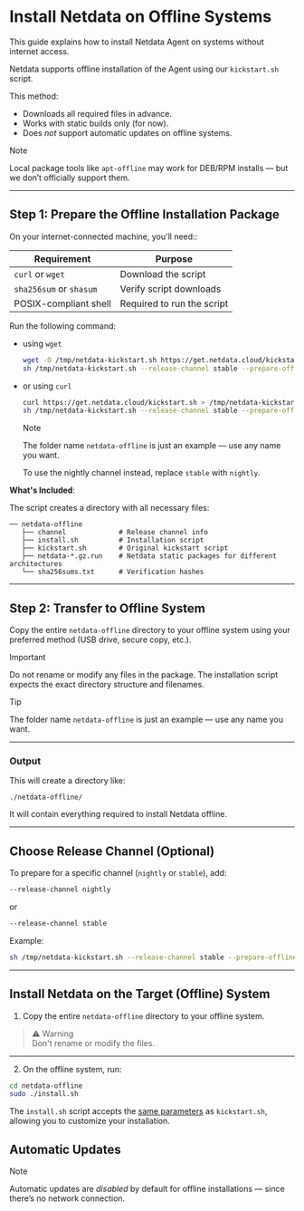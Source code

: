 # Install Netdata on Offline Systems

This guide explains how to install Netdata Agent on systems without internet access.

Netdata supports offline installation of the Agent using our `kickstart.sh` script.

This method:

- Downloads all required files in advance.
- Works with static builds only (for now).
- Does *not* support automatic updates on offline systems.

>[!NOTE]
>Local package tools like `apt-offline` may work for DEB/RPM installs — but we don’t officially support them.

---

## Step 1: Prepare the Offline Installation Package

On your internet-connected machine, you'll need::

| Requirement             | Purpose                    |
|-------------------------|----------------------------|
| `curl` or `wget`        | Download the script        |
| `sha256sum` or `shasum` | Verify script downloads    |
| POSIX-compliant shell   | Required to run the script |

Run the following command:

- using `wget`
  ```bash
  wget -O /tmp/netdata-kickstart.sh https://get.netdata.cloud/kickstart.sh
  sh /tmp/netdata-kickstart.sh --release-channel stable --prepare-offline-install-source ./netdata-offline
  ```
- or using `curl`
  ```bash
  curl https://get.netdata.cloud/kickstart.sh > /tmp/netdata-kickstart.sh
  sh /tmp/netdata-kickstart.sh --release-channel stable --prepare-offline-install-source ./netdata-offline
  ```

  > [!NOTE]
  > The folder name `netdata-offline` is just an example — use any name you want.
  >
  > To use the nightly channel instead, replace `stable` with `nightly`.

**What's Included**:

The script creates a directory with all necessary files:

```
── netdata-offline
   ├── channel             # Release channel info
   ├── install.sh          # Installation script
   ├── kickstart.sh        # Original kickstart script
   ├── netdata-*.gz.run    # Netdata static packages for different architectures
   └── sha256sums.txt      # Verification hashes
```

---

## Step 2: Transfer to Offline System

Copy the entire `netdata-offline` directory to your offline system using your preferred method (USB drive, secure copy, etc.).

>[!IMPORTANT]  
>Do not rename or modify any files in the package.
>The installation script expects the exact directory structure and filenames.

>[!TIP]
>The folder name `netdata-offline` is just an example — use any name you want.

---

### Output

This will create a directory like:

```
./netdata-offline/
```

It will contain everything required to install Netdata offline.

---

## Choose Release Channel (Optional)

To prepare for a specific channel (`nightly` or `stable`), add:

```bash
--release-channel nightly
```

or

```bash
--release-channel stable
```

Example:

```bash
sh /tmp/netdata-kickstart.sh --release-channel stable --prepare-offline-install-source ./netdata-offline
```

---

## Install Netdata on the Target (Offline) System

1. Copy the entire `netdata-offline` directory to your offline system.

>⚠️ Warning  
>Don't rename or modify the files.

---

2. On the offline system, run:

```bash
cd netdata-offline
sudo ./install.sh
```

The `install.sh` script accepts the [same parameters](/packaging/installer/methods/kickstart.md#optional-parameters-for-kickstartsh) as `kickstart.sh`, allowing you to customize your installation.

## Automatic Updates

>[!NOTE]  
>Automatic updates are *disabled* by default for offline installations — since there’s no network connection.